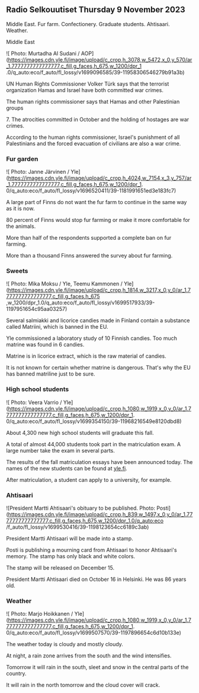 ## Radio Selkouutiset Thursday 9 November 2023

Middle East. Fur farm. Confectionery. Graduate students. Ahtisaari. Weather.

Middle East

![ Photo: Murtadha Al Sudani / AOP](https://images.cdn.yle.fi/image/upload/c_crop,h_3078,w_5472,x_0,y_570/ar_1.7777777777777777,c_fill,g_faces,h_675,w_1200/dpr_1 .0/q_auto:eco/f_auto/fl_lossy/v1699096585/39-11958306546279b91a3b)

UN Human Rights Commissioner Volker Türk says that the terrorist organization Hamas and Israel have both committed war crimes.

The human rights commissioner says that Hamas and other Palestinian groups

7\. The atrocities committed in October and the holding of hostages are war crimes.

According to the human rights commissioner, Israel's punishment of all Palestinians and the forced evacuation of civilians are also a war crime.

### Fur garden

![ Photo: Janne Järvinen / Yle](https://images.cdn.yle.fi/image/upload/c_crop,h_4024,w_7154,x_3,y_757/ar_1.7777777777777777,c_fill,g_faces,h_675,w_1200/dpr_1. 0/q_auto:eco/f_auto/fl_lossy/v1696520411/39-1181991651ed3e183fc7)

A large part of Finns do not want the fur farm to continue in the same way as it is now.

80 percent of Finns would stop fur farming or make it more comfortable for the animals.

More than half of the respondents supported a complete ban on fur farming.

More than a thousand Finns answered the survey about fur farming.

### Sweets

![ Photo: Mika Moksu / Yle, Teemu Kammonen / Yle](https://images.cdn.yle.fi/image/upload/c_crop,h_1814,w_3217,x_0,y_0/ar_1.7777777777777777,c_fill,g_faces,h_675 ,w_1200/dpr_1.0/q_auto:eco/f_auto/fl_lossy/v1699517933/39-1197951654c95aa03257)

Several salmiakki and licorice candies made in Finland contain a substance called Matriini, which is banned in the EU.

Yle commissioned a laboratory study of 10 Finnish candies. Too much matrine was found in 6 candies.

Matrine is in licorice extract, which is the raw material of candies.

It is not known for certain whether matrine is dangerous. That's why the EU has banned matriline just to be sure.

### High school students

![ Photo: Veera Varrio / Yle](https://images.cdn.yle.fi/image/upload/c_crop,h_1080,w_1919,x_0,y_0/ar_1.7777777777777777,c_fill,g_faces,h_675,w_1200/dpr_1. 0/q_auto:eco/f_auto/fl_lossy/v1699354150/39-11968216549e8120dbd8)

About 4,300 new high school students will graduate this fall.

A total of almost 44,000 students took part in the matriculation exam. A large number take the exam in several parts.

The results of the fall matriculation essays have been announced today. The names of the new students can be found at [yle.fi](https://yle.fi/a/74-20057938).

After matriculation, a student can apply to a university, for example.

### Ahtisaari

![President Martti Ahtisaari's obituary to be published. Photo: Posti](https://images.cdn.yle.fi/image/upload/c_crop,h_839,w_1497,x_0,y_0/ar_1.7777777777777777,c_fill,g_faces,h_675,w_1200/dpr_1.0/q_auto:eco /f_auto/fl_lossy/v1699530416/39-1198123654cc6189c3ab)

President Martti Ahtisaari will be made into a stamp.

Posti is publishing a mourning card from Ahtisaari to honor Ahtisaari's memory. The stamp has only black and white colors.

The stamp will be released on December 15.

President Martti Ahtisaari died on October 16 in Helsinki. He was 86 years old.

### Weather

![ Photo: Marjo Hoikkanen / Yle](https://images.cdn.yle.fi/image/upload/c_crop,h_1080,w_1919,x_0,y_0/ar_1.7777777777777777,c_fill,g_faces,h_675,w_1200/dpr_1. 0/q_auto:eco/f_auto/fl_lossy/v1699507570/39-1197896654c6d10b133e)

The weather today is cloudy and mostly cloudy.

At night, a rain zone arrives from the south and the wind intensifies.

Tomorrow it will rain in the south, sleet and snow in the central parts of the country.

It will rain in the north tomorrow and the cloud cover will crack.
